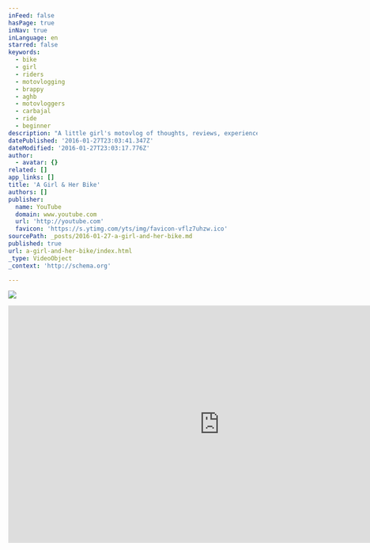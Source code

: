 ```yaml
---
inFeed: false
hasPage: true
inNav: true
inLanguage: en
starred: false
keywords:
  - bike
  - girl
  - riders
  - motovlogging
  - brappy
  - aghb
  - motovloggers
  - carbajal
  - ride
  - beginner
description: "A little girl's motovlog of thoughts, reviews, experiences and of course, random stories.  Warning: Not everything will make sense."
datePublished: '2016-01-27T23:03:41.347Z'
dateModified: '2016-01-27T23:03:17.776Z'
author:
  - avatar: {}
related: []
app_links: []
title: 'A Girl & Her Bike'
authors: []
publisher:
  name: YouTube
  domain: www.youtube.com
  url: 'http://youtube.com'
  favicon: 'https://s.ytimg.com/yts/img/favicon-vflz7uhzw.ico'
sourcePath: _posts/2016-01-27-a-girl-and-her-bike.md
published: true
url: a-girl-and-her-bike/index.html
_type: VideoObject
_context: 'http://schema.org'

---
```

![](https://the-grid-user-content.s3-us-west-2.amazonaws.com/c9fafe43-7f24-48b4-bfbe-378f14d015fd.png)

<iframe src="https://cdn.embedly.com/widgets/media.html?src=http%3A%2F%2Fwww.youtube.com%2Fembed%2Fvideoseries%3Flist%3DPLHEOfj_o6lW4T-5B9j1xjSEysxJPvevFC&amp;url=https%3A%2F%2Fwww.youtube.com%2Fplaylist%3Flist%3DPLHEOfj_o6lW4T-5B9j1xjSEysxJPvevFC&amp;image=https%3A%2F%2Fi.ytimg.com%2Fvi%2FoxoKFt9AyN4%2Fmqdefault.jpg&amp;key=b7d04c9b404c499eba89ee7072e1c4f7&amp;type=text%2Fhtml&amp;schema=youtube" width="853" height="480" scrolling="no" frameborder="0" allowfullscreen="allowfullscreen" style=""></iframe>